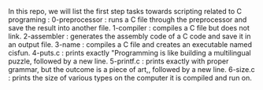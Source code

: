 In this repo, we will list the first step tasks towards scripting related to C programing : 
0-preprocessor : runs a C file through the preprocessor and save the result into another file.
1-compiler : compiles a C file but does not link.
2-assembler : generates the assembly code of a C code and save it in an output file.
3-name : compiles a C file and creates an executable named cisfun.
4-puts.c : prints exactly "Programming is like building a multilingual puzzle, followed by a new line.
5-printf.c : prints exactly with proper grammar, but the outcome is a piece of art,, followed by a new line.
6-size.c : prints the size of various types on the computer it is compiled and run on.
